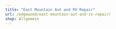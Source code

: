 ```yaml
---
title: "East Mountain Aut and RV Repair"
url: /edgewood/east-mountain-aut-and-rv-repair/
shop: Allgemein
---
```

